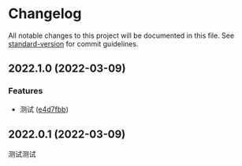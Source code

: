# Changelog

All notable changes to this project will be documented in this file. See [standard-version](https://github.com/conventional-changelog/standard-version) for commit guidelines.

## 2022.1.0 (2022-03-09)


### Features

* 测试 ([e4d7fbb](https://github.com/wulitian/wulitian-scaffold/commit/e4d7fbb1a4e25cba0b313d7ea89c24951bcaa1c7))

## 2022.0.1 (2022-03-09)
测试测试
